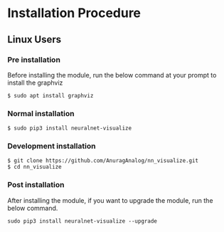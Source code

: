 # Installation Procedure

## Linux Users

### Pre installation

Before installing the module, run the below command at your prompt to install the graphviz
```shell
$ sudo apt install graphviz
```

### Normal installation
```shell
$ sudo pip3 install neuralnet-visualize
```

### Development installation
```shell
$ git clone https://github.com/AnuragAnalog/nn_visualize.git
$ cd nn_visualize
```

### Post installation

After installing the module, if you want to upgrade the module, run the below command.
```shell
sudo pip3 install neuralnet-visualize --upgrade
```
